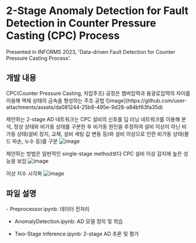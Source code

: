 <h1>2-Stage Anomaly Detection for Fault Detection in Counter Pressure Casting (CPC) Process</h1>
Presented in INFORMS 2023, 'Data-driven Fault Detection for Counter Pressure Casting Process'.

<h2>개발 내용</h2>
CPC(Counter Pressure Casting, 차압주조) 공정은 챔버압력과 용광로압력의 차이를 이용해 액체 상태의 금속을 형성하는 주조 공법
![image](https://github.com/user-attachments/assets/da081244-25b8-495e-9d28-a84bf63fa35d)

제안하는 2-stage AD 네트워크는 CPC 설비의 신호를 딥 러닝 네트워크를 이용해 분석, 정상 상태와 비가동 상태를 구분한 후 비가동 원인을 추정하여 설비 이상이 아닌 비가동 상태(설비 정지, 교체, 설비 세팅 값 변동 등)와 설비 이상으로 인한 비가동 상태(몰드 파손, 누수 등)를 구분
![image](https://github.com/user-attachments/assets/568238c5-5a23-4bd5-8456-d9984d50c4a8)

제안하는 방법은 일반적인 single-stage method보다 CPC 설비 이상 감지에 높은 성능을 보임
![image](https://github.com/user-attachments/assets/3404da6b-df91-487a-aa97-0d6f64002871)

이상 지수 시각화
![image](https://github.com/user-attachments/assets/a6f97762-2090-49f2-a321-54c6892acdf6)


<h2>파일 설명</h2>
- Preprocessor.ipynb: 데이터 전처리

- AnomalyDetection.ipynb: AD 모델 정의 및 학습

- Two-Stage Inference.ipynb: 2-stage AD 추론 및 평가

